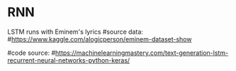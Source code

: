 # RNN
LSTM runs with Eminem's lyrics
#source data:
#https://www.kaggle.com/alogicperson/eminem-dataset-show

#code source:
#https://machinelearningmastery.com/text-generation-lstm-recurrent-neural-networks-python-keras/
